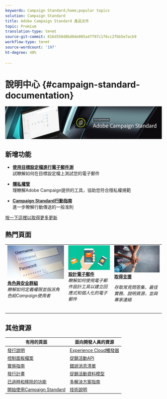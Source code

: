 ```yaml
---
keywords: Campaign Standard;home;popular topics
solution: Campaign Standard
title: Adobe Campaign Standard 產品文件
topic: Premium
translation-type: tm+mt
source-git-commit: 816d550d8bd0de085a47f97c1f6cc2fbb5e7acb9
workflow-type: tm+mt
source-wordcount: '197'
ht-degree: 40%

---
```



# 說明中心 {#campaign-standard-documentation}

![](start/using/assets/do-not-localize/banner_acs_doc.jpg)

## 新增功能

* **[使用目標設定檔進行電子郵件測](sending/using/testing-messages-using-target.md)**<br/>試瞭解如何在目標設定檔上測試您的電子郵件

* **[隱私權管](https://helpx.adobe.com/campaign/kb/campaign-privacy.html)**<br/>&#x200B;理瞭解Adobe Campaign提供的工具，協助您符合隱私權規範

* **[Campaign Standard行動指南](https://helpx.adobe.com/campaign/kb/acs-mobile.html)**<br/>&#x200B;進一步瞭解行動傳送的一般准則

[按一下這裡以取得更多更新](rn/using/documentation-updates.md)

## 熱門頁面

<table>
<tr>
  <td valign="top">
    <a href="administration/using/about-access-management.md">
      <img alt="角色" src="start/using/assets/roles.png"/>
    </a>
    <div>
    <a href="administration/using/about-access-management.md"><strong>角色與安全群組</strong></a>
    </div>
    <em>瞭解如何定義權限並指派角色給Campaign使用者</em>
    <br>
  </td>
  <td valign="top">
    <a href="designing/using/designing-content-in-adobe-campaign.md">
      <img alt="設計工具" src="start/using/assets/design.png" />
    </a>
    <div>
    <a href="designing/using/designing-content-in-adobe-campaign.md"><strong>設計電子郵件</strong></a>
    </div>
    <em>瞭解如何使用電子郵件設計工具以建立回應式和個人化的電子郵件</em>
    <br>     
  </td>
  <td valign="top">
       <img alt="支援" src="start/using/assets/do-not-localize/help.jpeg" />
    <div><a href="https://helpx.adobe.com/campaign/kb/ac-support.html">
    <strong>取得支援</strong></a>
    </div>
    <p><em>存取常見問答集、最佳實務、說明資源，並與專家連絡</em></p>
    <br>
  </td>
</tr>
</table>

## 其他資源

| 有用的頁面 | 面向開發人員的資源 |
|---|---|
| [發行說明](rn/using/release-notes.md) | [Experience Cloud觸發器](integrating/using/about-adobe-experience-cloud-triggers.md) |
| [控制面板檔案](https://docs.adobe.com/content/help/zh-Hant/control-panel/using/control-panel-home.html) | [促銷活動API](api/using/get-started-apis.md) |
| [實施指南](https://helpx.adobe.com/campaign/kb/campaign-standard-implementation-guide.html) | [錯誤消息清單](https://docs.adobe.com/content/help/en/campaign-classic/technicalresources/error_messages/error_codes.html) |
| [發行計畫](rn/using/release-planning.md) | [促銷活動資料模型](developing/using/datamodel-introduction.md) |
| [已過時和移除的功能](https://helpx.adobe.com/campaign/kb/acs-deprecated-and-removed-features.html) | [多解決方案指南](integrating/using/get-started-campaign-integrations.md) |
| [開始使用Campaign Standard](start/using/about-campaign-standard.md) | [技術說明](https://helpx.adobe.com/campaign/kb/acs-article-list.html) |
